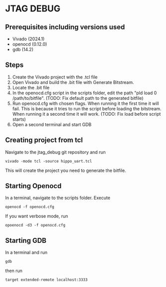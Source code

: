 # JTAG DEBUG

## Prerequisites including versions used
- Vivado (2024.1)
- openocd (0.12.0)
- gdb (14.2)

## Steps
1) Create the Vivado project with the .tcl file
2) Open Vivado and build the .bit file with Generate Bitstream.
3) Locate the .bit file
4) In the openocd.cfg script in the scripts folder, edit the path "pld load 0 /path/to/bitfile". (TODO: Fix default path to the generated bitfile)
5) Run openocd.cfg with chosen flags.  When running it the first time it will fail. This is because it tries to run the script before loading the bitstream. When running it a second time it will work. (TODO: Fix load before script starts)
6) Open a second terminal and start GDB

## Creating project from tcl
Navigate to the jtag_debug git repository and run 
```
vivado -mode tcl -source hippo_uart.tcl
```
This will create the project you need to generate the bitfile.

## Starting Openocd
In a terminal, navigate to the scripts folder. Execute
```
openocd -f openocd.cfg
```
If you want verbose mode, run
```
opoenocd -d3 -f openocd.cfg
```

## Starting GDB
In a terminal and run 
```
gdb
```
then run 
```
target extended-remote localhost:3333
```
